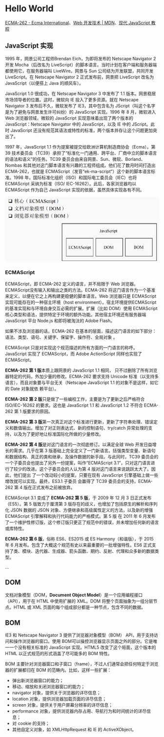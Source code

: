 # Hello World

[ECMA-262 - Ecma International](https://www.ecma-international.org/publications-and-standards/standards/ecma-262/)、[Web 开发技术 | MDN](https://developer.mozilla.org/zh-CN/docs/Web)、[现代 JavaScript 教程](https://zh.javascript.info/)

## JavaScript 实现

1995 年，网景公司工程师Brendan Eich，为即将发布的 Netscape Navigator 2 开发 Mocha（后改名为 LiveScript）的脚本语言。当时计划在客户端和服务器端都使用它，在服务器端叫 LiveWire。网景与 Sun 公司结为开发联盟，共同开发 LiveScript。在 Netscape Navigator 2 正式发布前，网景把 LiveScript 改名为 JavaScript（以便搭上 Java 的顺风车）。

JavaScript 1.0 很成功，在 Netscape Navigator 3 中发布了 1.1 版本。网景稳居市场领导者的位置。这时，微软向 IE 投入了更多资源。就在 Netscape Navigator 3 发布后不久，微软发布了 IE3，其中包含名为 JScript（叫这个名字是为了避免与网景发生许可纠纷）的 JavaScript 实现。1996 年 8 月，微软进入 Web 浏览器领域，微软的 JavaScript 实现意味着出现了两个版本的 JavaScript：Netscape Navigator 中的 JavaScript，以及 IE 中的 JScript。此时 JavaScript 还没有规范其语法或特性的标准，两个版本并存让这个问题更加突出了。

1997 年，JavaScript 1.1 作为提案被提交给欧洲计算机制造商协会（Ecma）。第 39 技术委员会（TC39）承担了“标准化一门通用、跨平台、厂商中立的脚本语言的语法和语义”的任务。TC39 委员会由来自网景、Sun、微软、Borland、Nombas 和其他对这门脚本语言有兴趣的工程师组成。他们花了数月时间打造出 ECMA-262，也就是 ECMAScript（发音“ek-ma-script”）这个新的脚本语言标准。1998 年，国际标准化组织（ISO）和国际电工委员会（IEC）也将 ECMAScript 采纳为标准（ISO/ IEC-16262）。此后，各家浏览器均以 ECMAScript 作为自己 JavaScript 实现的依据，虽然具体实现各有不同。

![img](../assets/1680530475780-bba031ae-c0f1-4101-aa27-387c85815a7a-169847637231114.png)

### ECMAScript

ECMAScript，即 ECMA-262 定义的语言，并不局限于 Web 浏览器。ECMAScript没有输入和输出之类的方法。ECMA-262 将这门语言作为一个基准来定义，以便在它之上再构建更稳健的脚本语言。Web 浏览器只是 ECMAScript 实现可能存在的一种宿主环境（host environment）。宿主环境提供ECMAScript 的基准实现和与环境自身交互必需的扩展。扩展（比如 DOM）使用 ECMAScript 核心类型和语法，提供特定于环境的额外功能。其他宿主环境还有服务器端 JavaScript 平台 Node.js 和即将被淘汰的 Adobe Flash。

如果不涉及浏览器的话，ECMA-262 在基本的层面，描述这门语言的如下部分： 语法、类型、语句、关键字、保留字、操作符、全局对象 。

ECMAScript 只是对实现这个规范描述的所有方面的一门语言的称呼。JavaScript 实现了 ECMAScript，而 Adobe ActionScript 同样也实现了 ECMAScript。



**ECMA-262 第 1 版**本质上跟网景的 JavaScript 1.1 相同， 只不过删除了所有浏览器特定的代码，外加少量的修改。ECMA-262 要求支持 Unicode 标准（以支持多语言），而且对象要与平台无关（Netscape JavaScript 1.1 的对象不是这样，如它的 Date 对象就依 赖平台）。

**ECMA-262 第 2 版**只是做了一些编校工作，主要是为了更新之后严格符合 ISO/IEC-16262 的要求。这也是 JavaScript 1.1 和 JavaScript 1.2 不符合 ECMA-262 第 1 版要求的原因。 

**ECMA-262 第 3 版**第一次真正对这个标准进行更新，更新了字符串处理、错误定义和数值输出。增加了对正则表达式、新的控制语句、try/catch 异常处理的支持，以及为了更好地让标准国际化所做的少量修改。

**ECMA-262 第 4 版**是对这门语言的一次彻底修订。以满足全球 Web 开发日益增长的需求。几乎在第 3 版基础上完全定义了一门新语言。括强类型变量、新语句和数据结构、真正的类和继承，及操作数据的新手段。与此同时，TC39 委员会的一个子委员会也提出了另外一份提案，叫作“ECMAScript 3.1”，只对这门语言进行了较少的改进。这个子委员会的人认为第 4 版对这门语言来说跳跃太大了。因此，他们提出 了一个改动较小的提案，只要在现有 JavaScript 引擎基础上做一些增改就可以实现。最终，ES3.1 子委员 会赢得了 TC39 委员会的支持，ECMA-262 第 4 版在正式发布之前被放弃。 

ECMAScript 3.1 变成了 **ECMA-262 第 5 版**，于 2009 年 12 月 3 日正式发布（ES5）。第 5 版致力于厘清第 3 版存在的歧义，也增加了包括原生的解析和序列化 JSON 数据的 JSON 对象、方便继承和高级属性定义的方法，以及新的增强 ECMAScript 引擎解释和执行代码能力的严格模式。第 5 版 在 2011 年 6 月发布了一个维护性修订版，这个修订版只更正了规范中的错误，并未增加任何新的语言或库特性。 

**ECMA-262 第 6 版**，俗称 ES6、ES2015 或 ES Harmony（和谐版），于 2015 年 6 月发布。包含了大概这个规范有史以来最重要的一批增强特性。ES6 正式支持了类、模块、迭代器、生成器、箭头函数、期约、反射、代理和众多新的数据类型。 

...

## DOM

文档对象模型（DOM，**Document Object Model**）是一个应用编程接口（API），用于在 HTML 中使用扩展的 XML。DOM 将整个页面抽象为一组分层节点。HTML 或 XML 页面的每个组成部分都是一种节点，包含不同的数据。

## BOM

IE3 和 Netscape Navigator 3 提供了浏览器对象模型（BOM） API，用于支持访问和操作浏览器的窗口。使用 BOM可以操控浏览器显示页面之外的部分。它是唯一一个没有相关标准的 JavaScript 实现。HTML5 改变了这个局面，这个版本的 HTML 以正式规范的形式涵盖了尽可能多的 BOM 特性。

BOM 主要针对浏览器窗口和子窗口（frame），不过人们通常会把任何特定于浏览器的扩展都归在 BOM 的范畴内。比如，这样一些扩展：

- 弹出新浏览器窗口的能力；
- 移动、缩放和关闭浏览器窗口的能力；
- navigator 对象，提供关于浏览器的详尽信息；
- location 对象，提供浏览器加载页面的详尽信息；
- screen 对象，提供关于用户屏幕分辨率的详尽信息； 
- performance 对象，提供浏览器内存占用、导航行为和时间统计的详尽信息； 
- 对 cookie 的支持； 
- 其他自定义对象，如 XMLHttpRequest 和 IE 的 ActiveXObject。

## <script>元素

```html
<body>
  <!-- 方法1：script标签 -->
  <script type="text/javascript">
    alert("hello");
  </script>

  <!-- 方法2：外部引入(推荐)：1. 可维护性；2. 缓存：浏览器会根据特定的设置缓存所有外部链接的 JS 文件，如果两个页面用到同一个文件，只需下载一次。页面加载更快。 -->
  <script type="text/javascript" src="js/script.js"></script>
  
  <!-- 方法3：写在标签体 -->
  <input onclick="alert('hello');" type="button" value="点击按钮" />
  <a href="javascript:alert('hello');">点击a标签</a>
</body>
```

`<script>`元素有下列 8 个属性：

**async**：表示应该立即开始下载脚本，但不能阻止其他页面动作，只对外部脚本文件有效。 

- - async 脚本不保证按照它们出现的次序执行。
  - 目的是告诉浏览器，不必等脚本下载和执行完后再加载页面，同样也不必等到该异步脚本下载和执行后再加载其他脚本。因此，异步脚本不应该在加载期间修改 DOM。
  - 异步脚本保证会在页面的 load 事件前执行，但可能会在 DOMContentLoaded之前或之后。

- charset：使用 src 属性指定的代码字符集。很少使用，大多数浏览器不在乎它的值。 
- crossorigin：配置相关请求的CORS（跨源资源共享）设置。默认不使用CORS。crossorigin= "anonymous"配置文件请求不必设置凭据标志。crossorigin="use-credentials"设置凭据标志，意味着出站请求会包含凭据。
- **defer**：告诉浏览器立即下载，但延迟到整个页面都解析完毕后再运行。只对外部脚本文件有效。在 IE7 及更早的版本中，对行内脚本也可以指定这个属性。 

- - 推迟执行的脚本不一定总会按顺序执行或者在 DOMContentLoaded事件之前执行，因此最好只包含一个这样的脚本。

- integrity：允许比对接收到的资源和指定的加密签名以验证子资源完整性（SRI， Subresource Integrity）。如果接收到的资源的签名与这个属性指定的签名不匹配，则页面会报错，脚本不会执行。可以用于确保内容分发网络（CDN，Content Delivery Network）不会提供恶意内容。 
- language：废弃。最初用于表示代码块中的脚本语言（如"JavaScript"、"JavaScript 1.2"或"VBScript"）。大多数浏览器都会忽略这个属性，不应该再使用它。 
- src：表示包含要执行的代码的外部文件。
- type：代替 language，表示代码块中脚本语言的内容类型（也称 MIME 类型）。按照惯例，这个值始终都是"text/javascript"，尽管"text/javascript"和"text/ecmascript"都已废弃。JavaScript 文件的 MIME 类型通常是"application/x-javascript"，不过给 type 属性这个值有可能导致脚本被忽略。在非 IE 的浏览器中有效的其他值还有"application/javascript"和"application/ecmascript"。如果这个值是 module，则被当成 ES6 模块，这时候代码中才能出现 import 和 export 关键字。

### 动态加载脚本

```javascript
let script = document.createElement('script'); 
script.src = 'gibberish.js'; 
// script.async = false;
document.head.appendChild(script);
```

默认情况下，这种方式创建的<script>元素是以异步的，相当于加了 async。但不是所有浏览器都支持 async。如果要统一动态脚本的加载行为，可将其设置为同步加载：`script.async = false;`

以这种方式获取的资源对浏览器预加载器是不可见的。这会严重影响它们在资源获取队列中的优先级。可能会严重影响性能。要想让预加载器知道动态请求文件的存在，在文档头部声明：`<link rel="preload" href="gibberish.js">`

## 严格模式

ECMAScript 5 增加了严格模式（strict mode）的概念。严格模式是一种不同的 JavaScript 解析和执行模型，对于不安全的活动将抛出错误。

在脚本开头加上这一行：`"use strict"; `

单独指定一个函数在严格模式下执行：`function doSomething() {  "use strict";  // 函数体 }`

## var,let,const

- 使用`var`来声明变量。

- - 只有`**函数作用域**`和`**全局作用域**`，没有块级作用域。
  - 全局作用域中声明的变量会成为 window 对象的属性。
  - 变量提升
  - 允许重新声明

- `let`是有块级作用域。
- `const`。与 let 基本相同，唯一一个重要的区别是用它声明变量时必须同时初始化变量，且尝试修改 const 声明的变量会导致运行时错误。

### 变量作用域

函数之外声明的变量--**全局变量**，可被当前文档中的任何其他代码所访问。

- 在浏览器中，除非使用 modules，否则使用 var 声明的全局函数和变量会成为全局对象的属性。

函数内部声明的变量--**局部变量**，只能在当前函数的内部访问。

```javascript
if (true) {
  // 全局变量（全局作用域）
  var x = 5;
}
console.log(x); // 5


// 使用 ECMAScript 6 中的 let 声明
if (true) {
  let y = 5;
}
console.log(y); // ReferenceError: y 没有被声明



function sayHi() {
  if (true) {
    // 局部变量（函数作用域）
    var phrase = "Hello";

    // 全局变量（全局作用域）
    phrase2 = "Hello2";
  }

  alert(phrase); // 能正常工作
  alert(phrase2); // 能正常工作
}

sayHi();
alert(phrase); // ReferenceError: phrase is not defined
alert(phrase2); // ok
```

### IIFE

- “立即调用函数表达式”（immediately-invoked function expressions，IIFE）一种模仿块级作用域的方法。

```javascript
(function() {
  var message = "Hello";
  alert(message); // Hello
})();
```

### var允许重新声明

```javascript
let user = "Pete";
let user = "John"; // SyntaxError: Identifier 'user' has already been declared

var user = "Pete";
var user = "John"; // 这个 "var" 无效（变量已经声明过了）
alert(user); // John
```

### 变量提升

- **变量提升：先使用变量稍后再声明变量而不会引发异常。**
- JS 变量被“提升”到函数作用域的顶部。但是，提升后的变量将返回 undefined

```javascript
/**
 * 例子 1 效果等同于 例子 2
 */
console.log(x === undefined); // true
var x = 3;


/**
 * 例子 2
 */
var y;
console.log(y === undefined); // true
y = 3;
```

ES 6 中，let和const也会被提升变量到代码块的顶部但不会被赋予初始值。

在解析代码时，JavaScript 引擎也会注意出现在块后面的 let 声明，只不过在此之前不能以任何方式来引用未声明的变量。在 let 声明之前的执行瞬间被称为“暂时性死区”（temporal dead zone），在此阶段引用任何后面才声明的变量都会抛出 ReferenceError。

```javascript
console.log(x); // ReferenceError
let x = 3;
```

### 函数提升

```javascript
/* 函数声明 */
foo(); // bar

function foo() {
  console.log("bar");
}


/* 函数表达式 */
// baz(); // 类型错误：baz 不是一个函数

var baz = function() {
  console.log("bar2");
};

baz(); // bar2
```

## 数据类型

- 最新的 ECMAScript 标准定义了 8 种数据类型
- 有 7 种简单数据类型（也称为原始类型）：Undefined、Null、Boolean、Number、Bigint、String 和 Symbol（ECMAScript 6 新增）
- 有一种复杂数据类型叫 Object（对象）。Object 是一种无序名值对的集合
- `**typeof 变量**`检查变量类型

- - "undefined" 值未定义；
  - "boolean" 布尔值；
  - "string" 字符串；
  - "number" 数值；
  - "object" 对象或 null；
  - "function" 函数； ECMA-262 规定，任何实现内部[[Call]]方法的对象在typeof 检测时返回"function"。
  - "symbol" 符号;
  - "bigint" bigint

### string

- `var str = "hello";` 表示零或多个 16 位 Unicode 字符序列

- - `""`  `''`  ````  

### number

- 使用 IEEE 754 格式表示整数和浮点值
- 范围： `±(253-1)` 【`±9007199254740991`】，超过会不精确

```javascript
var num1 = 11;
var num2 = 11.22; 
var num3 = Number.MAX_VALUE; // 最大值
var num4 = Number.MIN_VALUE; // 0以上的最小值
var num5 = 1/0; // Infinity 无穷大 
var num6 = "not a number" / 2; // NaN, not a number 不是数的数
```

存储浮点值使用的内存空间是存储整数值的两倍，ECMAScript 总是想方设法把值转换为整数。

```
let floatNum1 = 1.; // 小数点后面没有数字，当成整数 1 处理
let floatNum2 = 10.0; // 小数点后面是零，当成整数 10 处理
```



浮点值的精确度最高可达 17 位小数，但在算术计算中远不如整数精确。例如，0.1 加 0.2 得到的不是 0.3，而是 0.300 000 000 000 000 04。由于这种微小的舍入错误，导致很难测试特定的浮点值。

```
if (a + b == 0.3) { console.log("You got 0.3");   // 别这么干！ }
```



**值的范围：**ECMAScript 可以表示的最小数值保存在 Number.MIN_VALUE（多数浏览器中是 5e-324）。最大数值保存在Number.MAX_VALUE（多数浏览器中是 1.797 693 134 862 315 7e+308）。如果某个计算结果超出了范围，那么这个数值会被自动转换为一个特殊的 Infinity（无穷）值。任何无法表示的负数以-Infinity（负无穷）。



**NaN：**

- 任何涉及 NaN 的操作始终返回 NaN（如 NaN/10），
- NaN 不等于包括 NaN 在内的任何值

### bigint 

一种特殊的数字类型，它提供了对任意长度整数的支持。

创建 bigint 的方式有两种：在整数字面量后加 n 或调用 BigInt 函数，该函数从字符串、数字等中生成 bigint。

- `const bigint = 1234567890123456789012345678901234567890n;`
- `const sameBigint = BigInt("1234567890123456789012345678901234567890");`



对 bigint 的所有操作，返回的结果也是 bigint。

不可以把 bigint 和常规数字类型混合使用，应该显式地转换：使用 BigInt() 或者 Number()

- `alert(bigint + BigInt(number));`
- `alert(Number(bigint) + number); // 如果 bigint 太大而数字类型无法容纳，会截断多余的位`

#### 比较运算符

比较运算符，如 < 和 >，对 bigint 和 number 类型的数字进行比较没有问题：

- `alert( 2n > 1n ); // true alert( 2n > 1 ); // true`

进行 ===（严格相等）比较时不相等：

- `alert( 1 === 1n ); // false`



在布尔运算中时，bigint 的行为类似于 number。

### boolean

- `true, false`

### null	

- null 值表示一个空对象指针，这也是给typeof 传一个 null 会返回"object"的原因。
-  null 在数值类型环境中被当作 `0`
- 在定义将来要保存对象值的变量时，建议使用 null 来初始化，不要使用其他值。
- `typeof null` 为 "object"。这是错误的，这个问题来自于 JavaScript 语言的早期阶段，为了兼容性而保留。
- 类似的：

- - `typeof alert` 为 "function"，alert 在 JavaScript 语言中是一个函数。函数隶属于 object 类型。但是 typeof 会对函数区分对待。

### undefined

-  未定义`用 var 或 let 语句声明的变量，如果没有赋初始值，则其值为 undefined。`建议在声明变量的同时进行初始化。
- 数值类型环境中 undefined 值会被转换为 `NaN`
- 增加这个特殊值的目的就是为了明确空对象指针（null）和未初始化变量的区别。

```javascript
let message; // 这个变量被声明了，只是值为 undefined 
// 确保没有声明过这个变量
// let age 
console.log(typeof message); // "undefined" 
console.log(typeof age); // "undefined"
```

undefined 值是由 null 值派生而来的，因此 ECMA-262 将它们定义为表面上相等。`console.log(null == undefined); // true`

### Symbol 

- ECMAScript 6 中新添加的类型。一种实例是唯一且不可改变的数据类型。

### object

-  引用数据类型
- `let o = new Object();`
- Object 的实例并不是很有用，但与它相关的概念非常重要。类似 Java 中的 java.lang.Object，ECMAScript 中的 Object 也是派生其他对象的基类。Object 类型的所有属性和方法在派生的对象上同样存在。

- - `constructor`：用于创建当前对象的函数。在`let o = new Object();`中，这个属性的值就是 Object() 函数。
  - `hasOwnProperty(propName)`：用于判断当前对象实例（不是原型）上是否存在给定的属性。（如 o.hasOwnProperty("name" 或 Symbol)）。
  - `isPrototypeOf(object)`：用于判断当前对象是否为另一个对象的原型。
  - `propertyIsEnumerable(propertyName)`：用于判断给定的属性是否可以使用 for-in 语句枚举。
  - `toLocaleString()`：返回对象的字符串表示，该字符串反映对象所在的本地化执行环境。
  - `toString()`：返回对象的字符串表示。
  - `valueOf()`：返回对象对应的字符串、数值或布尔值表示。通常与 toString()的返回值相同。

## 数据类型转换

### 转为string

```javascript
<script type="text/javascript">
  var num1 = 111;
  var bool = false;
  var a = null;
  var b = undefined;
  
  // 方法1：toString()方法, null, undefined 没有此方法。
  num1 = num1.toString();
  bool = bool.toString();
  alert(typeof num1); // string
  
  // 方法2：String()函数：如果值有 toString()方法，则调用该方法（不传参数）并返回结果。如果值是 null，返回"null"。如果值是 undefined，返回"undefined"。
  a = String(a); // "null"
  b = String(b); // "undefined"
  
	// 多数情况下，toString()不接收参数。在对数值调用这个方法时，toString()可以接收一个底数参数
	// 通过传入参数，可以得到数值的二进制、八进制、十六进制，或者其他任何有效基数的字符串表示
  let num = 10; 
  console.log(num.toString()); // "10" 
  console.log(num.toString(2)); // "1010"

</script>
```

### 转为number

有 3 个函数可以将非数值转换为数值：`Number()`、`parseInt()`和 `parseFloat()`。Number()是转型函数，可用于任何数据类型。后两个函数主要用于将字符串转换为数值。

```javascript
<script type="text/javascript">
  const str1 = Number(""); 				// 0
  const str2 = Number("123");			// 123
	const str3 = Number("1.23");		// 1.23
  const str4 = Number("123abc");	// NaN
	const str5 = Number("0xf");			// 15 （该十六进制值对应的十进制整数值）
  const bool = Number(true);			// 1
  const a = Number(null);					// 0
  const b = Number(undefined);		// NaN
  
  // 方法2：parseInt()和parseFloat()函数：分别取出字符串中的整数和浮点数（数字或.(对于parseFloat())必需在开头）
  const str4 = parseInt("123px", 10); 		// 123 	第二个参数是数字的进制
  const str5 = parseInt("123.456cm"); // 123.456	parseFloat()只解析十进制值
  const str6 = parseInt(".233cm"); 		// 0.233
	const str7 = parseInt("-1.233cm"); 		// -1.233
  const str8 = parseInt("qq233cm"); 	// NaN
	const str9 = parseInt(""); 	// NaN 【对于空串的处理 这是parseInt和parseFloat跟Number 不同的地方 】
  
  // 方法3：var num = +"123";
</script>
```

| undefined     | NaN                                                          |
| ------------- | ------------------------------------------------------------ |
| null          | 0                                                            |
| true 和 false | 1 and 0                                                      |
| string        | 去掉首尾空白字符（空格、换行符 \n、制表符 \t 等）后。如果剩余字符串为空，则转换为 0。否则，将会从剩余字符串中“读取”数字。当类型转换出现 error 时返回 NaN。 |

### 转为boolean

- 使用`Boolean()`函数

| 0, null, undefined, NaN, "" | false |
| --------------------------- | ----- |
| 其他值                      | true  |

## 非boolean的 `&&` `||` `!` 运算

```javascript
<script type="text/javascript">
  // 遇见 false【转为boolean后的】 返回为false的值，没有遇见返回最后一个值
  var a = 0 && 1; // 返回 0
  var b = 1 && 0 && 1; // 返回 0

  // 遇见true【转为boolean后】 返回为true的值，没有遇见返回最后一个值
  var c = 1 || 0; // 返回 1
  var d = 0 || 1 || 0; // 返回 1

  // !运算
  alert(!1); // false
  alert(!!1); // true，将任意值转为boolean值
</script>

// 优先级：! > && > ||
```

### ?? 运算

- `??`空值合并运算符
- 一个值不是 null、undefined 时，将其称为“已定义的（defined）”。

- - `a ?? b` 的结果是：
  - 如果 a 是已定义的，结果为 a，
  - 如果 a 不是已定义的，结果为 b。
  - 即：`result =(a !==null&& a !==undefined)? a : b;`

### 与 || 比较

- `??` 返回第一个**已定义的值**。
- `||` 返回第一个**真值**。

- - `||` 无法区分 `false、0、"" 和 null/undefined`。它们都一样 —— 假值（falsy values）。

- `??` 运算符的优先级与 `||` 相同
- JavaScript 禁止将 `??` 运算符与 `&&` 和 `||` 运算符一起使用，除非使用括号指定了优先级。

- - `let x = 1 && 2 ?? 3; // Syntax error`
  - `let x = (1 && 2) ?? 3; // OK!`

## 严格相等

- `==`处于相等判断符号 == 两侧的值会先被转化为数字。空串和 false 也是如此，转化后它们都为数字 0。
- 严格相等运算符 `===` 在进行比较时不会做任何的类型转换。

- - `switch('1'){case '1':}` switch与case的对应就是严格相等

### 与 Object.is 进行比较

- 一个特殊的内建方法 `Object.is`，它类似于 `===` 一样对值进行比较

- - 它适用于 NaN：`Object.is(NaN, NaN) === true`
  - `0` 和 `-0` 是不同的：

- - - `Object.is(0，-0) === false`
    - ` console.log(0 === -0); // true`

- 其他情况，`Object.is(a，b) 与 a === b` 相同

## 关系运算

```javascript
<script type="text/javascript">
  alert(1 > ""); // ture
  alert(1 > "hello"); // false
  alert(1 > "2"); // false
  alert(1 < "2"); // true
  alert(1 > NaN); // false
  alert("11" > "2"); // false
  // 1、number与string、boolean比较，string、boolean转number再比较；
  // 2、number与 NaN 比较为 false；
  // 3、string相互比较，转为ASCII一位一位比较
  
  // 4、NaN 不和任何值相等；null == undefined 为true
  // 5、通过函数 isNaN() 判断是否为NaN；
</script>
```

### 乘法操作符

- 如果 ECMAScript 不能表示乘积，则返回 Infinity 或-Infinity。
- 任一操作数是 NaN，则返回 NaN。
- Infinity 乘以 0，则返回 NaN。
- Infinity 乘以非 0的有限数值，则根据第二个操作数的符号返回 Infinity 或-Infinity。
- Infinity 乘以 Infinity，则返回 Infinity。
- 有不是数值的操作数，则先在后台用 Number()将其转换为数值，然后再应用上述规则。

### 除法操作符

- 有任一操作数是 NaN，则返回 NaN。 
- Infinity 除以 Infinity，则返回 NaN。 
- 0 除以 0，则返回 NaN。 
- 非 0 的有限值除以 0，则根据第一个操作数的符号返回 Infinity 或-Infinity。 
- Infinity 除以任何数值，则根据第二个操作数的符号返回 Infinity 或-Infinity。

## 位操作符

ECMAScript 中的所有数值都以 IEEE 75464 位格式存储，但位操作并不直接应用到 64 位表示，而是先转换为 32 位整数，再操作，之后再把结果转换为 64 位。对开发者而言，就好像只有 32 位整数一样，因为 64 位整数存储格式是不可见的。所以只需要考虑 32 位整数即可。

有符号整数使用 32 位的前 31 位表示整数值。第 32 位表示数值的符号，如 0 表示正，1 表示负。



- 正值以真正的二进制格式存储。如18的二进制格式为00000000000000000000000000010010，或更精简的 10010。
- 负值以一种称为二补数（或**补码**）的二进制编码存储。

- - 补码 = 反码 + 1
  - 反码 = 原码取反
  - ![img](../assets/1681132339298-622c81b0-5de4-446c-ac2b-0a2d7f92aa7c-169847637231216.png)
  - `let num = -18; console.log(num.toString(2)); // "**-10010**" `



在对 ECMAScript 中的数值应用位操作符时，后台会发生转换：64 位数值会转换为 32 位数值，然后执行位操作，最后再把结果从 32 位转换为 64 位存储起来。整个过程就像处理 32 位数值一样，这也导致了一个副作用，NaN 和Infinity在位操作中都会被当成 0 处理。

如果将位操作符应用到非数值，那么首先会使用 Number()函数将该值转换为数值，然后再应用位操作。最终结果是数值。

**按位非：**

```javascript
let num1 = 25; // 二进制 00000000000000000000000000011001 
let num2 = ~num1; // 二进制 11111111111111111111111111100110 
console.log(num2); // -26  ========> (-num1 - 1)
```



**运算优先级：**

![img](../assets/1609666735886-b2ee9336-5de5-4223-8d91-81b03ac6c64f-169847637231218.png)

# **函数**

也是一个对象

## 基本操作

函数声明`**function fun(param1,param2,...) {} // 在所有代码执行前被创建**`  

函数表达式`var fun = function() {};` 

```javascript
function fun(a, b) {
  return a + b; // 不写return或写 return; 返回undefined
}

var sum = fun(1, 2, "hello");
alert(sum);
```

## 函数成为对象的属性--方法

```javascript
var obj = {
  name: "婉君",
  display() {
    alert("我叫婉君");
  }
};
obj.display(); // 我叫婉君
```

## 工厂模式

```javascript
function createPerson(name, age, job) { 
 let o = new Object(); 
 o.name = name; 
 o.age = age; 
 o.job = job; 
 o.sayName = function() { 
 	console.log(this.name); 
 }; 
  
 return o; 
} 

let person1 = createPerson("Nicholas", 29, "Software Engineer"); 
let person2 = createPerson("Greg", 27, "Doctor");
```

## 构造函数

构造函数也是函数。并没有把某个函数定义为构造函数的特殊语法。只要使用 new 操作符调用就是构造函数，不使用 new 操作符调用的就是普通函数。

使用构造函数和 "new" 操作符来实现：

- 在内存中创建一个新对象。 
- 新对象内部的[[Prototype]]特性被赋值为构造函数的 prototype 属性。
- this 指向新对象
- 执行构造函数内部的代码（给新对象添加属性）。 
-  如果构造函数返回非空对象，则返回该对象；否则，返回刚创建的新对象。

```javascript
function Person(name, age) { // 首字母大写	
  this.name = name;
  this.age = age;
  this.display = display;
}

var per1 = new Person("婉君");
var per2 = new Person("家明", 18);

alert(per1.name); // 婉君
alert(per1.age); // undefined
alert(per2.age); // 18
per2.display(); // hello!家明

// 检查一个对象属于一个类
alert(per1 instanceof Person); // true
```

## 函数表达式 vs 函数声明

- **函数表达式**在代码执行到达时被创建，并且仅从那一刻起可用。



- **函数声明**在被定义之前，就能被调用。
- 如，一个全局函数声明对整个脚本来说都是可见的，无论它被写在这个脚本的哪个位置。
- 这是内部算法的原故。当 JavaScript 准备运行脚本时，首先会在脚本中寻找全局函数声明，并创建这些函数。可将其视为“初始化阶段”。在处理完所有函数声明后，代码才被执行。所以运行时能够使用这些函数。

```javascript
sayHi("John"); // Hello, John
function sayHi(name) {
  alert( `Hello, ${name}` );
}


//********************************************************
sayHi("John"); // error!
let sayHi = function(name) {
  alert( `Hello, ${name}` );
};
```



函数声明的另外一个特殊的功能是它们的块级作用域。

严格模式下，当一个函数声明在一个代码块内时，它在该代码块内的任何位置都是可见的。但在代码块外不可见。

```javascript
let age = prompt("What is your age?", 18);

// 有条件地声明一个函数
if (age < 18) {

  function welcome() {
    alert("Hello!");
  }

} else {

  function welcome() {
    alert("Greetings!");
  }

}

// ……稍后使用
welcome(); // Error: welcome is not defined
```

**根据经验，声明函数时，首先考虑函数声明语法。**它能够为组织代码提供更多的灵活性。因为可以在声明这些函数之前调用这些函数。

## 函数的两个方法

```javascript
function fun(a, b) {
  alert(this);
  alert(a);
  alert(b);
}

// call()和apply()
// 这两个方法都是函数对象的方法，需要通过函数对象来调用
// 当对函数调用call()和apply()都会调用函数执行
// 在调用call()和apply()可以将一个对象指定为第一个参数
// 此时这个对象将会成为函数执行时的this
fun(111, 222); // [object Window] 111 222
var obj = {};
fun.call(obj, 111, 222); // [object Object] 111  222
fun.apply(obj, [111, 222]); // [object Object] 111  222
```

## 箭头函数

```javascript
function fun(a, b) {
  alert(this);
  alert(a);
  alert(b);
}

// 一个参数()括号可省略，一行代码{}可省略，return 以可省略
(a, b) => {...}

// 箭头函数中的this的指向最近作用域中的this
let obj = {
  m1() {   
    console.log(this) // obj对象
    
    setTimeOut(()=>{
      console.log(this) // obj对象
    }, 10000)
  }
}
obj.m1()
  const f2 = () => {
    console.log('b');
  }
  
  console.log(typeof f2); // function
  let f3 = new f2(); //  TypeError f2 is not a constructor
```

- 箭头函数没有 “arguments”
- 也没有 super

**普通函数的this**

- 非严格模式的情况下，this 将会是 全局对象（浏览器中的 window）
- 严格模式下的 this 值为 undefined

**箭头函数中**，this引用的是定义箭头函数的上下文。

## caller

ECMAScript 5 给函数对象上添加了`caller`属性。是调用当前函数的函数，如果在全局作用域中调用的则为 null。

```javascript
function outer() { 
 	inner(); 
} 
function inner() { 
 	console.log(inner.caller); // outer这个函数
} 
outer();
```

## new.target

ECMAScript 6 新增了检测函数是否使用 new 关键字调用的 new.target 属性。

如果函数是正常调用的，则 new.target 的值是 undefined；如果是使用 new 关键字调用的，则 new.target 将引用被调用的构造函数。

```javascript
function King() { 
 if (!new.target) { 
   throw 'King must be instantiated using "new"' 
 } 
 console.log('King instantiated using "new"'); 
} 
new King(); // King instantiated using "new" 
King(); // Error: King must be instantiated using "new"
```

## 属性与方法

ECMAScript 中的函数是对象，因此有属性和方法。每个函数都有两个属性：length和 prototype。其中，length 属性保存函数定义的命名参数的个数。

```javascript
function sayName(name) { 
 console.log(name); 
} 
function sum(num1, num2) { 
 return num1 + num2; 
} 
function sayHi() { 
 console.log("hi"); 
} 
console.log(sayName.length); // 1 
console.log(sum.length); // 2 
console.log(sayHi.length); // 0
```

## 尾调优化

...

## 闭包

JavaScript 允许函数嵌套，且内部函数可以访问定义在外部函数中的所有变量和函数。由于内部函数可以访问外部函数的作用域，因此当内部函数生存周期大于外部函数时，外部函数中定义的变量和函数的生存周期将比内部函数执行时间长。当内部函数以某一种方式被任何一个外部函数作用域访问时，一个闭包就产生了。

闭包：指一个引用了另一个函数作用域中变量的函数，通常是在嵌套函数中实现的。在 JavaScript 中，所有函数都是天生闭包的（只有一个例外："new Function"）。

```javascript
function makeCounter() {
    let count = 0;

    return function () {
      return count++;
    };
  }

  let counter = makeCounter();

  console.log(counter()); // 0
  console.log(counter()); // 1
  console.log(counter()); // 2
```

## 默认参数

```javascript
// 为参数b设置默认参数
function multiply(a, b = 1) {
  // b = (typeof b !== 'undefined') ?  b : 1;
  return a*b;
}

multiply(5); // 5

function showMessage(from, text = anotherFunction()) {
  // anotherFunction() 仅在没有给定 text 时执行，返回值将成为 text 的值
}
```

## 剩余参数

```javascript
function multiply(multiplier, ...theArgs) {
  //...
}

var arr = multiply(2, 1, 2, 3);
```

## "new Function" 语法

```javascript
// let func = new Function ([arg1, arg2, ...argN], functionBody);

let sum = new Function('a', 'b', 'return a + b');
alert( sum(1, 2) ); // 3
```

# 对象

## 基本操作

创建`let obj = new Object();` 

添加属性`obj.name = "婉君";` 

获取属性`alert(obj.name); // "婉君"` 

删除属性`delete obj.name;` 

判断属性`"key"in object // true or false` 

排序属性： **整数**【有string转为number】属性`{"3":"c", "2":"b"}`会被进行排序【遍历时是有顺序的】，其他属性则按照创建的顺序显示 

```javascript
var obj = new Object();
obj["name1"] = " 婉君";
var str = "name";
alert(obj["name" + "1"]); // 婉君
alert(obj[str]); // 婉君

delete obj[str];
```

### 使用对象字面量来创建对象（推荐）：

`var obj = {};` 对象字面量表示法定义对象时，并不会调用 Object 构造函数。

```javascript
var obj2 = {
  name:"婉君",
  age=18,
  fun() { // 函数
  } 
};

// 同上
name:"婉君"
age=18
var obj2 = {name,age};
```

### 遍历对象 

```javascript
for(var n in obj){
    alert("属性名："+ n); 
    alert("属性值：" + obj[n]);
} 
```

### 克隆与合并，Object.assign

当对象变量被复制 —— 引用被复制，而该对象自身并没有被复制。

- 把源对象所有的本地属性一起复制到目标对象上。有时候这种操作也被称为“混入”（mixin），因为目标对象通过混入源对象的属性得到了增强。

```javascript
let user = {
  name: "John",
  age: 30
};

let clone = {}; // 新的空对象

// 将 user 中所有的属性拷贝到其中
for (let key in user) {
  clone[key] = user[key];
}

// 现在 clone 是带有相同内容的完全独立的对象
clone.name = "Pete"; // 改变了其中的数据
console.log( user.name ); // 原来的对象中的 name 属性依然是 John

// 方式2：Object.assign(dest, [src1, src2, src3...])
// dest 是目标对象。参数 src1, ..., srcN是源对象。将所有源对象的属性拷贝到目标对象 dest 中。返回 dest。

// 方式3：使用 spread 语法 clone = {...user}
```

### 深层克隆

```javascript
let user = {
  name: "John",
  // 属性可以是对其他对象的引用，简单clone： clone 和 user 会共用一个 sizes
  sizes: {
    height: 182,
    width: 50
  }
};
```

可以使用递归来实现它。或者为了不重复造轮子，采用现有的实现，例如 [lodash](https://lodash.com/) 库的 [_.cloneDeep(obj)](https://lodash.com/docs#cloneDeep)。

## Object 属性和方法

- constructor：用于创建当前对象的函数。在前面的例子中，这个属性的值就是 Object() 函数。
- hasOwnProperty(propertyName: string | symbol)：用于判断当前对象实例（不是原型）上是否存在给定的属性。
- isPrototypeOf(object)：用于判断当前对象是否为另一个对象的原型。
- propertyIsEnumerable(propertyName: string | symbol)：用于判断给定的属性是否可以使用for-in 语句枚举。
- toLocaleString()：返回对象的字符串表示，该字符串反映对象所在的本地化执行环境。
- toString()：返回对象的字符串表示。
- valueOf()：返回对象对应的字符串、数值或布尔值表示。通常与 toString()的返回值相同。

## 可选链?.

- 当可选链 `?.` 前面的值为 `undefined` 或者 `null`，会停止运算并返回 undefined
- 使用`?.` 来安全地读取或删除，不能写入。

```javascript
let user = {}; // user 没有 address 属性

// console.log( user.car.name ); // Cannot read properties of undefined (reading 'name')
console.log( user.car?.name ); // undefined

user = null;
user?.name = "John"; // Error，不起作用
// 因为它在计算：undefined = "John"
```

### 变体?.()，?.[]

- `?.()` 用于调用一个可能不存在的函数。
- `?.[]` 它允许从一个可能不存在的对象上安全地读取属性。

```javascript
// user.admin(); // TypeError: user.admin is not a function
const result =  user.admin?.(); // 啥都没发生，result为undefined


let user1 = {
  firstName: "John"
};

console.log(user1?.["firstName"]); // John
// console.log(user1.["lastName"]); // Unexpected token '['
console.log(user1?.["lastName"]); // undefined

user1 = null;
console.log(user1?.["lastName"]); // undefined


// 将 ?. 跟 delete 一起使用：
delete user?.name; // 如果 user 存在，则删除 user.name
```

## symbol 类型

根据规范，只有两种原始类型可以用作对象属性键：

- 字符串类型
- symbol 类型
- 如果使用别的类型，如number、boolean，会被自动转换为字符串。所以 `obj[1]` 与 `obj["1"]` 相同，`obj[true]`与 `obj["true"]` 相同。
- 凡是可以使用字符串或数值作为属性的地方，都可以使用符号



- “symbol” 值表示唯一的标识符。
- 使用 `Symbol()` 来创建这种类型的值：`let id = Symbol("id"); // id 是描述为 "id" 的 symbol`
- **symbol 保证是唯一的**。即使创建了许多具有相同描述的 symbol，它们的值也是不同。

- - `let id1 =Symbol("id"); let id2 =Symbol("id");alert(id1 == id2);// false`

- **symbol 不会被自动转换为字符串**

- - `// console.log(id); // Cannot convert a Symbol value to a string`
  - `***console***.log(***id***.toString()); // Symbol(id)`
  - `alert(id.description);// id`

- symbol 在 for…in 中会被跳过
- Object.assign 会同时复制字符串和 symbol 属性

### “隐藏”属性

如果使用第三方代码的 user 对象，想要给它添加一些标识符。

由于 user 对象属于另一个代码库，所以向它们添加字段是不安全的，可能会影响代码库中的其他预定义行为。但 symbol 属性不会被意外访问到。第三方代码不会知道新定义的 symbol，因此将 symbol 添加到 user 对象是安全的。

```javascript
  let user = { // 属于另一个代码
    name: "John"
  };

  {
    let id = Symbol("id");

    user[id] = 1;
    alert( user[id] ); // 1, 使用 symbol 作为键来访问数据 
  }

  // 从新定义Symbol类的id，不会影响到原来的id
  let id = Symbol("id");

  user[id] = 2;
  console.log( user[id] ); // 2, 使用 symbol 作为键来访问数据

// 标识符和它们的标识符之间不会有冲突，因为 symbol 总是不同的，即使它们有相同的名字。如下图
```

![img](../assets/1661874700694-e29d545b-e194-4797-afe0-b025c11ae31d-169847637231320.png)

```javascript
let id = Symbol("id");

let user = {
  name: "John",
  [id]: 123 // 而不是 "id"：123
};
```

### 全局 symbol

通常所有的 symbol 都是不同的，即使它们有相同的名字。但有时想要名字相同的 symbol 具有相同的实体。

为了实现这一点，这里有一个 **全局 symbol 注册表**。我们可以在其中创建 symbol 并在稍后访问它们，它可以确保每次访问相同名字的 symbol 时，返回的都是相同的 symbol。



- 从注册表中读取（不存在则创建）symbol：`Symbol.for(key)`
- 该调用会检查全局注册表，如果有一个描述为 key 的 symbol，则返回该 symbol，否则将创建一个新 symbol（Symbol(key)），并通过给定的 key 将其存储在注册表中并返回。
- 通过全局 symbol 返回description：`Symbol.keyFor(sym)`

```javascript
// 从全局注册表中读取
let id = Symbol.for("id"); // 如果该 symbol 不存在，则创建它

// 再次读取（可能是在代码中的另一个位置）
let idAgain = Symbol.for("id");

// 相同的 symbol
alert( id === idAgain ); // true

// 通过 symbol 获取 name
alert( Symbol.keyFor(idAgain) ); // id, 不适用于非全局 symbol, 如果使用返回undefined
```

symbol 不是 100% 隐藏的。有一个内建方法 Object.getOwnPropertySymbols(obj) 允许我们获取所有的 symbol。还有一个名为 Reflect.ownKeys(obj) 的方法可以返回一个对象的 所有 键，包括 symbol。但大多数库、内建方法和语法结构都没有使用这些方法。

## 对象的 toString方法

- 可为对象添加toString 和 valueOf 方法，当对象需要被转换时就会调用这些方法，方法必须返回的时基本类型。

```javascript
let obj = {
  name:'zs',

  toString() {
    return 999;
  }
}

// alert 默认会将对象转换
alert(obj); // 999
```

valueOf() 获取对象的原始值（原始类型），通常返回的是该对象对应的基本类型的值。如，对于字符串对象，valueOf() 返回的是字符串，数字对象，返回的是数字的原始值（数字）。

toString() 方法用于将当前对象转换成字符串。如，对于数字对象，toString() 方法返回的是数字的字符串形式，对于日期对象，toString() 方法返回的是日期的字符串形式。



在 JS 中，当需要使用一个对象的原始值时，会优先调用对象的 valueOf() 方法，如果该方法返回的不是原始值，那么 JavaScript 引擎就会尝试调用 toString() 方法将其转换为原始值。因此，在对象进行运算或比较时，valueOf() 方法具有更高的优先级。

如果一个对象同时实现了 valueOf() 和 toString() 方法，可以通过覆盖这两个方法来自定义该对象的原始值。同时，JavaScript 还提供了一些原始类型的构造函数（比如 Number、String、Boolean 等），这些构造函数也实现了 valueOf() 和 toString() 方法，因此我们可以通过扩展这些构造函数的原型来修改它们的行为。

## 隐藏类和删除操作

V8 在将解释后的 JavaScript代码编译为实际的机器码时会利用“**隐藏类**”。如果代码非常注重性能，这一点可能很重要。

运行期间，V8 会将创建的对象与隐藏类关联起来，以跟踪它们的属性特征。能够共享相同隐藏类的对象性能会更好，V8 会针对这种情况进行优化，但不一定总能够做到。比如：

```javascript
function Article() { 
 this.title = 'Inauguration Ceremony Features Kazoo Band'; 
} 
// V8 会在后台配置，让这两个类实例共享相同的隐藏类，因为这两个实例共享同一个构造函数和原型。
let a1 = new Article(); 
let a2 = new Article();

// 假设之后又添加了这行代码,两个 Article 实例对应两个不同的隐藏类。根据这种操作的频率和隐藏类的大小，可能对性能产生明显影响。
a2.author = 'Jake'; 
 this.title = 'Inauguration Ceremony Features Kazoo Band'; 
 this.author = opt_author; 
} 
let a1 = new Article(); 
let a2 = new Article('Jake');
```

使用 delete 关键字会导致生成相同的隐藏类片段

```javascript
function Article() { 
 this.title = 'Inauguration Ceremony Features Kazoo Band'; 
 this.author = 'Jake'; 
} 
let a1 = new Article(); 
let a2 = new Article(); 
delete a1.author; // a1.author = null;
/*
代码结束后，即使两个实例使用了同一个构造函数，它们也不再共享一个隐藏类。动态删除属性与动态添加属性导致的后果一样。
最佳实践是把不想要的属性设置为 null。这样可以保持隐藏类不变和继续共享，同时也能达到删除引用值供垃圾回收程序回收的效果。
*/
```

## 内存泄漏

```javascript
function setName() { 
 name = 'Jake';  // 解释器会把 name 当作 window 的属性来创建（window.name = 'Jake'）。只要 window 本身不被清理就不会消失。
}


let name = 'Jake'; 
setInterval(() => { 
 console.log(name); // 只要定时器一直运行，回调函数中引用的 name 就会一直占用内存。
}, 100);


// 调用 outer()会导致分配给 name 的内存被泄漏。创建了一个内部闭包，只要返回的函数存在就不能清理 name，因为闭包一直在引用着它。
let outer = function() { 
 let name = 'Jake'; 
 return function() { 
 return name; 
 }; 
};
// 清理
outer = null;
```

## 单例内置对象

ECMA-262 对内置对象的定义“任何由 ECMAScript 实现提供、与宿主环境无关，并在 ECMAScript程序开始执行时就存在的对象”。包括 Object、Array 和 String。和另外两个单例内置对象：Global 和 Math。

ECMA-262 规定 Global对象为一种兜底对象，它所针对的是不属于任何对象的属性和方法。

事实上，不存在全局变量或全局函数这种东西。在全局作用域中定义的变量和函数都会变成 Global 对象的属性 。如 isNaN()、isFinite()、parseInt()和 parseFloat()，都是 Global 对象的方法。

###  URL 编码方法

`encodeURI()` 和 `**encodeURIComponent**()`用于编码统一资源标识符（URI），以便传给浏览器。有效的 URI 不能包含某些字符，比如空格。使用 URI 编码方法来编码 URI 可以让浏览器能够理解它们，同时又以特殊的 UTF-8 编码替换掉所有无效字符。

encodeURI()不会编码属于 URL 组件的特殊字符，比如冒号、斜杠、问号、井号，而 encodeURIComponent()会编码它发现的所有非标准字符。

`decodeURI()` 和 `decodeURIComponent()`。decodeURI()只对使用 encodeURI()编码过的字符解码。

```javascript
let uri = "http://www.wrox.com/illegal value.js#start"; 
console.log(encodeURI(uri));  // "http://www.wrox.com/illegal%20value.js#start" 
console.log(encodeURIComponent(uri)); // "http%3A%2F%2Fwww.wrox.com%2Fillegal%20value.js%23start" 

let uri = "http%3A%2F%2Fwww.wrox.com%2Fillegal%20value.js%23start"; 
console.log(decodeURI(uri)); // http%3A%2F%2Fwww.wrox.com%2Fillegal value.js%23start 
console.log(decodeURIComponent(uri)); // http:// www.wrox.com/illegal value.js#start 
```

取代了`escape()`和 `unescape()`方法（均已废弃）

### eval

一个完整的 ECMAScript 解释器。

`eval("console.log('hi')")` 执行代码。

### Global 对象属性

undefined 		特殊值 undefined 

NaN 			特殊值 NaN 

Infinity 			特殊值 Infinity 

Object 			Object 的构造函数 

Array 			Array 的构造函数 

Function 			Function 的构造函数 

Boolean 			Boolean 的构造函数 

String 			String 的构造函数

Number 			Number 的构造函数 

Date 			Date 的构造函数 

RegExp 			RegExp 的构造函数 

Symbol 			Symbol 的伪构造函数 

Error 			Error 的构造函数 

EvalError 			EvalError 的构造函数 

RangeError 		RangeError 的构造函数 

ReferenceError 	ReferenceError 的构造函数 

SyntaxError 		SyntaxError 的构造函数 

TypeError 		TypeError 的构造函数 

URIError			URIError 的构造函数

###  window 对象

浏览器将 window 对象实现为 Global 对象的代理。因此，所有全局作用域中声明的变量和函数都变成了 window 的属性。

window 对象在 JavaScript 中远不止实现了 ECMAScript 的 Global 对象那么简单。

# 赋值

| 名字             | 简写的操作符 |
| ---------------- | ------------ |
| 加法赋值         | x += y       |
| 减法赋值         | x -= y       |
| 乘法赋值         | x *= y       |
| 除法赋值         | x /= y       |
| 求余赋值         | x %= y       |
| 求幂赋值         | x **= y      |
| 左移位赋值       | x <<= y      |
| 右移位赋值       | x >>= y      |
| 无符号右移位赋值 | x >>>= y     |
| 按位与赋值       | x &= y       |
| 按位异或赋值     | x ^= y       |
| 按位或赋值       | x \|= y      |

## 解构赋值

将**数组或对象【****任何可迭代对象: string, set, ...****】**“拆包”至一系列变量中。

### 数组解构

```javascript
// 不需要第二个元素
let [firstName, , title] = ["Julius", "Caesar", "Consul", "of the Roman Republic"];
alert( title ); // Consul


let [name1, name2, ...rest] = ["Julius", "Caesar", "Consul", "of the Roman Republic"];

// rest 是包含从第三项开始的其余数组项的数组
alert(rest[0]); // Consul
alert(rest[1]); // of the Roman Republic
alert(rest.length); // 2
// 这种情况下解构赋值是通过迭代右侧的值来完成工作的。这是一种用于对在 = 右侧的值上调用 for..of 并进行赋值的操作的语法糖。
let [a, b, c] = "abc"; // ["a", "b", "c"]
let [one, two, three] = new Set([1, 2, 3]);
let user = {};
[user.name, user.surname] = "John Smith".split(' ');
let user = {
  name: "John",
  age: 30,
};

// 使用循环遍历键—值对
for (let [key, value] of Object.entries(user)) {
  alert(`${key}:${value}`); // name:John, then age:30
}


let user = new Map();
user.set("name", "John");
user.set("age", "30");

// Map 是以 [key, value] 对的形式进行迭代的，非常便于解构
for (let [key, value] of user) {
  alert(`${key}:${value}`); // name:John, then age:30
}
let guest = "Jane";
let admin = "Pete";

// 让我们来交换变量的值：使得 guest = Pete，admin = Jane
[guest, admin] = [admin, guest];

alert(`${guest} ${admin}`); // Pete Jane（成功交换！）
// 默认值
let [name = "Guest", surname = "Anonymous"] = ["Julius"];

alert(name);    // Julius（来自数组的值）
alert(surname); // Anonymous（默认值被使用了）
```

### 对象解构

```javascript
const student = {
  name: 'Jack',
  age: 22,
  sex: 'male',
  car: {
    id: 1,
    name: 'bmw',
  }
}

// 解构赋值；顺序不重要；对sex属性进行了重命名; 为pet属性附默认值；重命名和默认值可以同时使用
const {age, name, sex: gender, pet = "cat"} = student;
console.log("student:", `${name}, ${age}, ${gender}, ${pet}`); // student: Jack, 22, male, cat

// 多层解构，数组同样适用
const {car: {name}} = student;
console.log("car name:", name); // car name: bmw
let options = {
  title: "Menu",
  height: 200,
  width: 100
};

// title = 名为 title 的属性
// rest = 存有剩余属性的对象
let {title, ...rest} = options;

// 现在 title="Menu", rest={height: 200, width: 100}
alert(rest.height);  // 200
alert(rest.width);   // 100
let title, width, height;
const obj = {};
// 这一行发生了错误，要加括号
// {title, width, height} = {title: "Menu", width: 200, height: 100};
({title, width, height} = {title: "Menu", width: 200, height: 100})
// 或
({title: obj.t, width: obj.w, height: obj.h} = {title: "Menu", width: 200, height: 100})
//  JavaScript 把主代码流（即不在其他表达式中）的 {...} 当做一个代码块而不是解构赋值语法
```

### 智能函数参数

- 可以用一个对象来传递所有参数，而函数负责把这个对象解构成各个参数

```javascript
// 函数把对象解构成变量
function showMenu({title = "Untitled", width = 200, height = 100, items = []} = {}) {
  // title, items – 提取于 options; width, height – 使用默认值
  alert( `${title} ${width} ${height}` ); // My Menu 200 100
  
  alert( items ); // Item1, Item2
}

// 我们传递一个对象给函数
let options = {
  title: "My menu",
  items: ["Item1", "Item2"]
};

showMenu(options);

showMenu(); // 全部使用默认值，如果在解构赋值的最后加了  = {}，就可以这样写
```